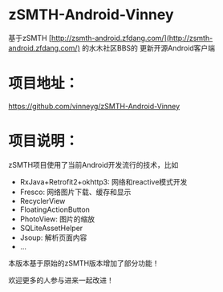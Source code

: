 # zSMTH-Android-Vinney

基于zSMTH [http://zsmth-android.zfdang.com/](http://zsmth-android.zfdang.com/) 的水木社区BBS的
更新开源Android客户端


# 项目地址：
https://github.com/vinneyg/zSMTH-Android-Vinney



# 项目说明：


zSMTH项目使用了当前Android开发流行的技术，比如

* RxJava+Retrofit2+okhttp3: 网络和reactive模式开发
* Fresco: 网络图片下载、缓存和显示
* RecyclerView
* FloatingActionButton
* PhotoView: 图片的缩放
* SQLiteAssetHelper
* Jsoup: 解析页面内容
* ...

本版本基于原始的zSMTH版本增加了部分功能！

欢迎更多的人参与进来一起改进！
